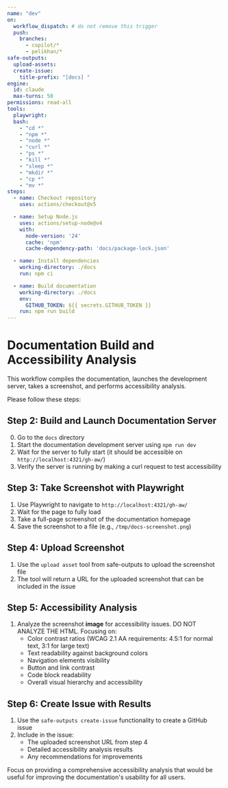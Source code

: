 ```yaml
---
name: "dev"
on:
  workflow_dispatch: # do not remove this trigger
  push:
    branches:
      - copilot/*
      - pelikhan/*
safe-outputs:
  upload-assets:
  create-issue:
    title-prefix: "[docs] "
engine: 
  id: claude
  max-turns: 50
permissions: read-all
tools:
  playwright:
  bash:
    - "cd *"
    - "npm *"
    - "node *"
    - "curl *"
    - "ps *"
    - "kill *"
    - "sleep *"
    - "mkdir *"
    - "cp *"
    - "mv *"
steps:
  - name: Checkout repository
    uses: actions/checkout@v5

  - name: Setup Node.js
    uses: actions/setup-node@v4
    with:
      node-version: '24'
      cache: 'npm'
      cache-dependency-path: 'docs/package-lock.json'

  - name: Install dependencies
    working-directory: ./docs
    run: npm ci

  - name: Build documentation
    working-directory: ./docs
    env:
      GITHUB_TOKEN: ${{ secrets.GITHUB_TOKEN }}
    run: npm run build
---
```


# Documentation Build and Accessibility Analysis

This workflow compiles the documentation, launches the development server, takes a screenshot, and performs accessibility analysis.

Please follow these steps:

## Step 2: Build and Launch Documentation Server
0. Go to the `docs` directory
1. Start the documentation development server using `npm run dev`
2. Wait for the server to fully start (it should be accessible on `http://localhost:4321/gh-aw/`)
3. Verify the server is running by making a curl request to test accessibility

## Step 3: Take Screenshot with Playwright
1. Use Playwright to navigate to `http://localhost:4321/gh-aw/`
2. Wait for the page to fully load
3. Take a full-page screenshot of the documentation homepage
4. Save the screenshot to a file (e.g., `/tmp/docs-screenshot.png`)

## Step 4: Upload Screenshot
1. Use the `upload asset` tool from safe-outputs to upload the screenshot file
2. The tool will return a URL for the uploaded screenshot that can be included in the issue

## Step 5: Accessibility Analysis
1. Analyze the screenshot **image** for accessibility issues. DO NOT ANALYZE THE HTML. Focusing on:
   - Color contrast ratios (WCAG 2.1 AA requirements: 4.5:1 for normal text, 3:1 for large text)
   - Text readability against background colors
   - Navigation elements visibility
   - Button and link contrast
   - Code block readability
   - Overall visual hierarchy and accessibility

## Step 6: Create Issue with Results
1. Use the `safe-outputs create-issue` functionality to create a GitHub issue
2. Include in the issue:
   - The uploaded screenshot URL from step 4
   - Detailed accessibility analysis results
   - Any recommendations for improvements

Focus on providing a comprehensive accessibility analysis that would be useful for improving the documentation's usability for all users.
